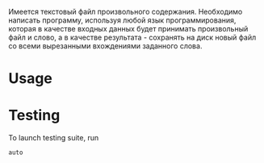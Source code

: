 Имеется текстовый файл произвольного содержания. Необходимо написать программу, используя любой язык программирования, которая в качестве входных данных будет принимать произвольный файл и слово, а в качестве результата - сохранять на диск новый файл со всеми вырезанными вхождениями заданного слова.

# Usage

# Testing

To launch testing suite, run

    auto
    
